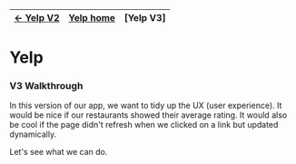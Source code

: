 | [← Yelp V2](yelpv2.md) | [Yelp home](yelp.md) | [Yelp V3] |
|------------------------|----------------------|----------:|

# Yelp

### V3 Walkthrough

In this version of our app, we want to tidy up the UX (user experience). It would be nice if our restaurants showed their average rating. It would also be cool if the page didn't refresh when we clicked on a link but updated dynamically.

Let's see what we can do.

